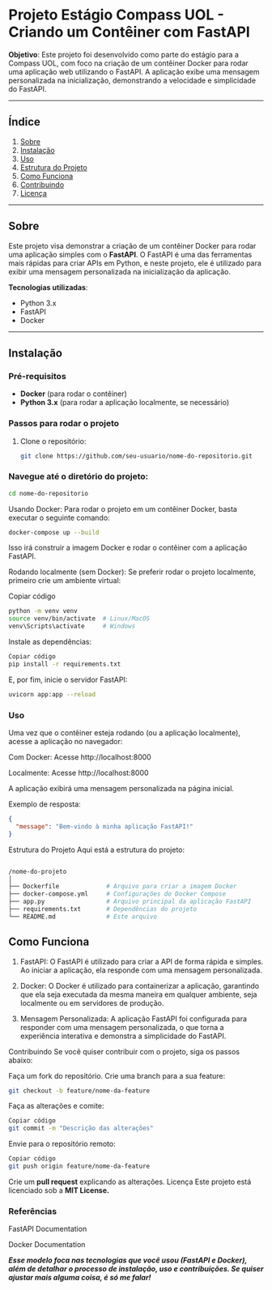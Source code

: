 # Projeto Estágio Compass UOL - Criando um Contêiner com FastAPI

**Objetivo**: Este projeto foi desenvolvido como parte do estágio para a Compass UOL, com foco na criação de um contêiner Docker para rodar uma aplicação web utilizando o FastAPI. A aplicação exibe uma mensagem personalizada na inicialização, demonstrando a velocidade e simplicidade do FastAPI.

---

## Índice

1. [Sobre](#sobre)
2. [Instalação](#instalação)
3. [Uso](#uso)
4. [Estrutura do Projeto](#estrutura-do-projeto)
5. [Como Funciona](#como-funciona)
6. [Contribuindo](#contribuindo)
7. [Licença](#licença)

---

## Sobre

Este projeto visa demonstrar a criação de um contêiner Docker para rodar uma aplicação simples com o **FastAPI**. O FastAPI é uma das ferramentas mais rápidas para criar APIs em Python, e neste projeto, ele é utilizado para exibir uma mensagem personalizada na inicialização da aplicação.

**Tecnologias utilizadas**:
- Python 3.x
- FastAPI
- Docker

---

## Instalação

### Pré-requisitos

- **Docker** (para rodar o contêiner)
- **Python 3.x** (para rodar a aplicação localmente, se necessário)

### Passos para rodar o projeto

1. Clone o repositório:
   ```bash
   git clone https://github.com/seu-usuario/nome-do-repositorio.git

### Navegue até o diretório do projeto:

```bash
cd nome-do-repositorio
```

Usando Docker: Para rodar o projeto em um contêiner Docker, basta executar o seguinte comando:

```bash
docker-compose up --build
```
Isso irá construir a imagem Docker e rodar o contêiner com a aplicação FastAPI.

Rodando localmente (sem Docker): Se preferir rodar o projeto localmente, primeiro crie um ambiente virtual:


Copiar código
```bash
python -m venv venv
source venv/bin/activate  # Linux/MacOS
venv\Scripts\activate     # Windows
```
Instale as dependências:

```bash
Copiar código
pip install -r requirements.txt
```
E, por fim, inicie o servidor FastAPI:

```bash
uvicorn app:app --reload
```
### Uso
Uma vez que o contêiner esteja rodando (ou a aplicação localmente), acesse a aplicação no navegador:

Com Docker: Acesse http://localhost:8000

Localmente: Acesse http://localhost:8000

A aplicação exibirá uma mensagem personalizada na página inicial.

Exemplo de resposta:

```json
{
  "message": "Bem-vindo à minha aplicação FastAPI!"
}
``` 
Estrutura do Projeto
Aqui está a estrutura do projeto:

```bash

/nome-do-projeto
│
├── Dockerfile             # Arquivo para criar a imagem Docker
├── docker-compose.yml     # Configurações do Docker Compose
├── app.py                 # Arquivo principal da aplicação FastAPI
├── requirements.txt       # Dependências do projeto
└── README.md              # Este arquivo
```
## Como Funciona

1. FastAPI:
O FastAPI é utilizado para criar a API de forma rápida e simples. Ao iniciar a aplicação, ela responde com uma mensagem personalizada.

2. Docker:
O Docker é utilizado para containerizar a aplicação, garantindo que ela seja executada da mesma maneira em qualquer ambiente, seja localmente ou em servidores de produção.

3. Mensagem Personalizada:
A aplicação FastAPI foi configurada para responder com uma mensagem personalizada, o que torna a experiência interativa e demonstra a simplicidade do FastAPI.

Contribuindo
Se você quiser contribuir com o projeto, siga os passos abaixo:

Faça um fork do repositório.
Crie uma branch para a sua feature:
```bash
git checkout -b feature/nome-da-feature
```
Faça as alterações e comite:
```bash
Copiar código
git commit -m "Descrição das alterações"
```
Envie para o repositório remoto:
```bash
Copiar código
git push origin feature/nome-da-feature
```
Crie um **pull request** explicando as alterações.
Licença
Este projeto está licenciado sob a **MIT License.**

### Referências
FastAPI Documentation

Docker Documentation

***Esse modelo foca nas tecnologias que você usou (FastAPI e Docker), além de detalhar o processo de instalação, uso e contribuições. Se quiser ajustar mais alguma coisa, é só me falar!*** 